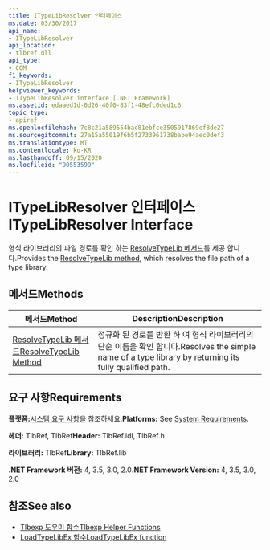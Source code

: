 ```yaml
---
title: ITypeLibResolver 인터페이스
ms.date: 03/30/2017
api_name:
- ITypeLibResolver
api_location:
- tlbref.dll
api_type:
- COM
f1_keywords:
- ITypeLibResolver
helpviewer_keywords:
- ITypeLibResolver interface [.NET Framework]
ms.assetid: edaaed1d-0d26-40f0-83f1-48efc0ded1c6
topic_type:
- apiref
ms.openlocfilehash: 7c8c21a589554bac81ebfce3505917869ef8de27
ms.sourcegitcommit: 27a15a55019f6b5f2733961738babe94aec0def3
ms.translationtype: MT
ms.contentlocale: ko-KR
ms.lasthandoff: 09/15/2020
ms.locfileid: "90553599"
---
```

# <a name="itypelibresolver-interface"></a><span data-ttu-id="caa3f-102">ITypeLibResolver 인터페이스</span><span class="sxs-lookup"><span data-stu-id="caa3f-102">ITypeLibResolver Interface</span></span>
<span data-ttu-id="caa3f-103">형식 라이브러리의 파일 경로를 확인 하는 [ResolveTypeLib 메서드](resolvetypelib-method.md)를 제공 합니다.</span><span class="sxs-lookup"><span data-stu-id="caa3f-103">Provides the [ResolveTypeLib method](resolvetypelib-method.md), which resolves the file path of a type library.</span></span>  
  
## <a name="methods"></a><span data-ttu-id="caa3f-104">메서드</span><span class="sxs-lookup"><span data-stu-id="caa3f-104">Methods</span></span>  
  
|<span data-ttu-id="caa3f-105">메서드</span><span class="sxs-lookup"><span data-stu-id="caa3f-105">Method</span></span>|<span data-ttu-id="caa3f-106">Description</span><span class="sxs-lookup"><span data-stu-id="caa3f-106">Description</span></span>|  
|------------|-----------------|  
|[<span data-ttu-id="caa3f-107">ResolveTypeLib 메서드</span><span class="sxs-lookup"><span data-stu-id="caa3f-107">ResolveTypeLib Method</span></span>](resolvetypelib-method.md)|<span data-ttu-id="caa3f-108">정규화 된 경로를 반환 하 여 형식 라이브러리의 단순 이름을 확인 합니다.</span><span class="sxs-lookup"><span data-stu-id="caa3f-108">Resolves the simple name of a type library by returning its fully qualified path.</span></span>|  
  
## <a name="requirements"></a><span data-ttu-id="caa3f-109">요구 사항</span><span class="sxs-lookup"><span data-stu-id="caa3f-109">Requirements</span></span>  
 <span data-ttu-id="caa3f-110">**플랫폼:**[시스템 요구 사항](../../get-started/system-requirements.md)을 참조하세요.</span><span class="sxs-lookup"><span data-stu-id="caa3f-110">**Platforms:** See [System Requirements](../../get-started/system-requirements.md).</span></span>  
  
 <span data-ttu-id="caa3f-111">**헤더:** TlbRef, TlbRef</span><span class="sxs-lookup"><span data-stu-id="caa3f-111">**Header:** TlbRef.idl, TlbRef.h</span></span>  
  
 <span data-ttu-id="caa3f-112">**라이브러리:** TlbRef</span><span class="sxs-lookup"><span data-stu-id="caa3f-112">**Library:** TlbRef.lib</span></span>  
  
 <span data-ttu-id="caa3f-113">**.NET Framework 버전:** 4, 3.5, 3.0, 2.0</span><span class="sxs-lookup"><span data-stu-id="caa3f-113">**.NET Framework Version:** 4, 3.5, 3.0, 2.0</span></span>  
  
## <a name="see-also"></a><span data-ttu-id="caa3f-114">참조</span><span class="sxs-lookup"><span data-stu-id="caa3f-114">See also</span></span>

- [<span data-ttu-id="caa3f-115">Tlbexp 도우미 함수</span><span class="sxs-lookup"><span data-stu-id="caa3f-115">Tlbexp Helper Functions</span></span>](index.md)
- [<span data-ttu-id="caa3f-116">LoadTypeLibEx 함수</span><span class="sxs-lookup"><span data-stu-id="caa3f-116">LoadTypeLibEx function</span></span>](/previous-versions/windows/desktop/api/oleauto/nf-oleauto-loadtypelibex)
